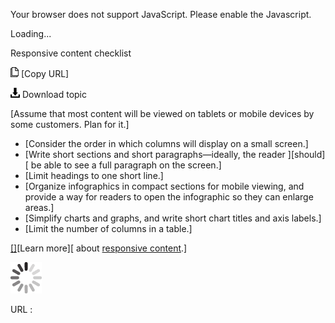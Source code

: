 Your browser does not support JavaScript. Please enable the Javascript.

Loading...

Responsive content checklist

![Copy URL](responsive-content-checklist_files/Copy.png) [Copy URL]

![Download](responsive-content-checklist_files/Download.png)
Download topic

[Assume that most content will be viewed on tablets or mobile devices by some customers. Plan for it.]

-   [Consider the order in which columns will display on a small screen.]
-   [Write short sections and short paragraphs—ideally, the reader ][should][ be able to see a full paragraph on the screen.]
-   [Limit headings to one short line.]
-   [Organize infographics in compact sections for mobile viewing, and provide a way for readers to open the infographic so they can enlarge areas.]
-   [Simplify charts and graphs, and write short chart titles and axis labels.]
-   [Limit the number of columns in a table.]

[[]](https://worldready.cloudapp.net/Styleguide/Read?id=2700&topicid=28694)[Learn more][ about [responsive content](https://worldready.cloudapp.net/Styleguide/Read?id=2700&topicid=36384).]

![In progress](responsive-content-checklist_files/activity-large.gif)

URL :


